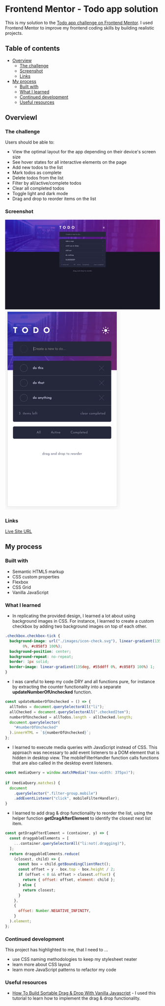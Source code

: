 # Frontend Mentor - Todo app solution

This is my solution to the [Todo app challenge on Frontend Mentor](https://www.frontendmentor.io/challenges/todo-app-Su1_KokOW). I used Frontend Mentor to improve my frontend coding skills by building realistic projects.

## Table of contents

- [Overview](#overview)
  - [The challenge](#the-challenge)
  - [Screenshot](#screenshot)
  - [Links](#links)
- [My process](#my-process)
  - [Built with](#built-with)
  - [What I learned](#what-i-learned)
  - [Continued development](#continued-development)
  - [Useful resources](#useful-resources)

## Overviewl

### The challenge

Users should be able to:

- View the optimal layout for the app depending on their device's screen size
- See hover states for all interactive elements on the page
- Add new todos to the list
- Mark todos as complete
- Delete todos from the list
- Filter by all/active/complete todos
- Clear all completed todos
- Toggle light and dark mode
- Drag and drop to reorder items on the list

### Screenshot

![Desktop screenshot](./images/screenshots/Desktop_screenshot.png)
<img src="./images/screenshots/Mobile_screenshot.png" width="375" >

### Links

[Live Site URL](https://laleonie.github.io/To-Do-App/)

## My process

### Built with

- Semantic HTML5 markup
- CSS custom properties
- Flexbox
- CSS Grid
- Vanilla JavaScript

### What I learned

- In replicating the provided design, I learned a lot about using background images in CSS. For instance, I learned to create a custom checkbox by adding two background images on top of each other.

```css
.checkbox.checkbox-tick {
  background-image: url("./images/icon-check.svg"), linear-gradient(135deg, #55ddff
        0%, #c058f3 100%);
  background-position: center;
  background-repeat: no-repeat;
  border: 1px solid;
  border-image: linear-gradient(135deg, #55ddff 0%, #c058f3 100%) 1;
}
```

- I was careful to keep my code DRY and all functions pure, for instance by extracting the counter functionality into a separate **updateNumberOfUnchecked** function.

```js
const updateNumberOfUnchecked = () => {
  allTodos = document.querySelectorAll("li");
  allChecked = document.querySelectorAll(".checkedItem");
  numberOfUnchecked = allTodos.length - allChecked.length;
  document.querySelector(
    "#numberOfUnchecked"
  ).innerHTML = `${numberOfUnchecked}`;
};
```

- I learned to execute media queries with JavaScript instead of CSS. This approach was necessary to add event listeners to a DOM element that is hidden in desktop view. The mobileFilterHandler function calls functions that are also called in the desktop event listeners.

```js
const mediaQuery = window.matchMedia("(max-width: 375px)");

if (mediaQuery.matches) {
  document
    .querySelector(".filter-group.mobile")
    .addEventListener("click", mobileFilterHandler);
}
```

- I learned to add drag & drop functionality to reorder the list, using the helper function **getDragAfterElement** to identify the closest next list item.

```js
const getDragAfterElement = (container, y) => {
  const draggableElements = [
    ...container.querySelectorAll("li:not(.dragging)"),
  ];
  return draggableElements.reduce(
    (closest, child) => {
      const box = child.getBoundingClientRect();
      const offset = y - box.top - box.height / 2;
      if (offset < 0 && offset > closest.offset) {
        return { offset: offset, element: child };
      } else {
        return closest;
      }
    },
    {
      offset: Number.NEGATIVE_INFINITY,
    }
  ).element;
};
```

### Continued development

This project has highlighted to me, that I need to ...

- use CSS naming methodologies to keep my stylesheet neater
- learn more about CSS layout
- learn more JavaScript patterns to refactor my code

### Useful resources

- [How To Build Sortable Drag & Drop With Vanilla Javascript](https://www.youtube.com/watch?v=jfYWwQrtzzY&ab_channel=WebDevSimplified) - I used this tutorial to learn how to implement the drag & drop functionality.
